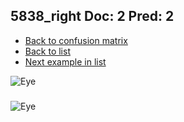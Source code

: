 ## 5838_right Doc: 2 Pred: 2
- [Back to confusion matrix](https://github.com/juliandewit/kaggle_retinopathy/blob/master/matrix.md)
- [Back to list](https://github.com/juliandewit/kaggle_retinopathy/blob/master/lists/22/list.md)
- [Next example in list](https://github.com/juliandewit/kaggle_retinopathy/blob/master/lists/22/58/5848_left.md)

![Eye](https://retinopaty.blob.core.windows.net/size1024/5838_right_2.jpeg)

### 

![Eye]()
